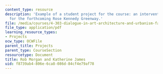 ```yaml
---
content_type: resource
description: 'Example of a student project for the course: an intervention proposed
  for the forthcoming Rose Kennedy Greenway.'
file: /media/courses/4-303-dialogue-in-art-architecture-and-urbanism-fall-2003/f8739ab4806e6ca8086d84cf4e79af78_robkate.pdf
file_type: application/pdf
learning_resource_types:
- Projects
ocw_type: OCWFile
parent_title: Projects
parent_type: CourseSection
resourcetype: Document
title: Rob Morgan and Katherine James
uid: f8739ab4-806e-6ca8-086d-84cf4e79af78
---
```

